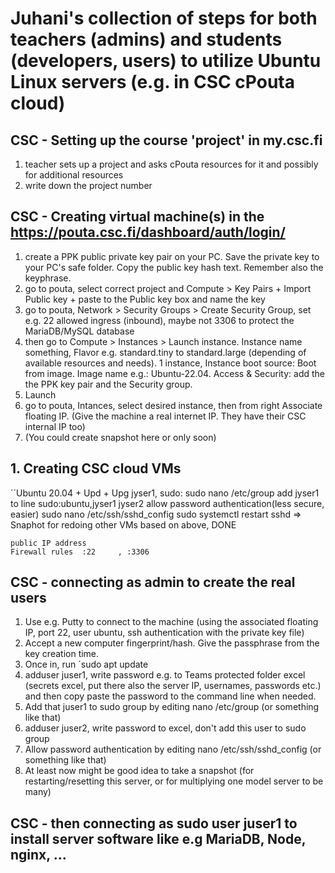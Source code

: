 # Juhani's collection of steps for both teachers (admins) and students (developers, users) to utilize Ubuntu Linux servers (e.g. in CSC cPouta cloud)

## CSC - Setting up the course 'project' in my.csc.fi

1. teacher sets up a project and asks cPouta resources for it and possibly for additional resources
1. write down the project number

## CSC - Creating virtual machine(s) in the https://pouta.csc.fi/dashboard/auth/login/

1. create a PPK public private key pair on your PC. Save the private key to your PC's safe folder. Copy the public key hash text. Remember also the keyphrase.
1. go to pouta, select correct project and Compute > Key Pairs + Import Public key + paste to the Public key box and name the key
1. go to pouta, Network > Security Groups > Create Security Group, set e.g. 22 allowed ingress (inbound), maybe not 3306 to protect the MariaDB/MySQL database
1. then go to Compute > Instances > Launch instance. Instance name something, Flavor e.g. standard.tiny to standard.large (depending of available resources and needs). 1 instance, Instance boot source: Boot from image. Image name e.g.: Ubuntu-22.04. Access & Security: add the the PPK key pair and the Security group.
1. Launch
1. go to pouta, Intances, select desired instance, then from right Associate floating IP. (Give the machine a real internet IP. They have their CSC internal IP too)
1. (You could create snapshot here or only soon)

## 1. Creating CSC cloud VMs
´´Ubuntu 20.04 + Upd + Upg
	jyser1, sudo:   sudo nano /etc/group    add jyser1 to line         sudo:ubuntu,jyser1
	jyser2
	allow password authentication(less secure, easier)
		sudo nano /etc/ssh/sshd_config
		sudo systemctl restart sshd
	=> Snaphot for redoing other VMs based on above, DONE
	
	public IP address
	Firewall rules  :22     , :3306

## CSC - connecting as admin to create the real users

1. Use e.g. Putty to connect to the machine (using the associated floating IP, port 22, user ubuntu, ssh authentication with the private key file)
1. Accept a new computer fingerprint/hash. Give the passphrase from the key creation time.
1. Once in, run 
	´sudo apt update 
1. adduser juser1, write password e.g. to Teams protected folder excel (secrets excel, put there also the server IP, usernames, passwords etc.) and then copy paste the password to the command line when needed.
1. Add that juser1 to sudo group by editing nano /etc/group (or something like that)
1. adduser juser2, write password to excel, don't add this user to sudo group
1. Allow password authentication by editing nano /etc/ssh/sshd_config (or something like that)
1. At least now might be good idea to take a snapshot (for restarting/resetting this server, or for multiplying one model server to be many)

## CSC - then connecting as sudo user juser1 to install server software like e.g MariaDB, Node, nginx, ...
